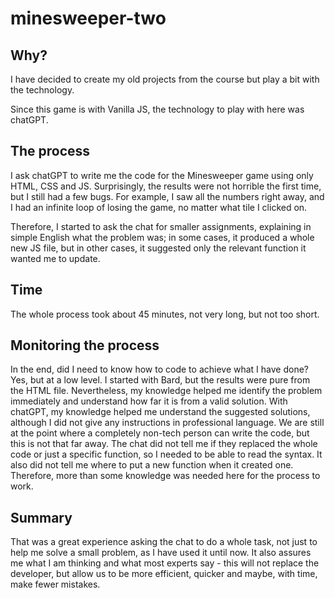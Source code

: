 # minesweeper-two

## Why?

I have decided to create my old projects from the course but play a bit with the technology.

Since this game is with Vanilla JS, the technology to play with here was chatGPT.

## The process

I ask chatGPT to write me the code for the Minesweeper game using only HTML, CSS and JS. Surprisingly, the results were not horrible the first time, but I still had a few bugs. For example, I saw all the numbers right away, and I had an infinite loop of losing the game, no matter what tile I clicked on. 

Therefore, I started to ask the chat for smaller assignments, explaining in simple English what the problem was; in some cases, it produced a whole new JS file, but in other cases, it suggested only the relevant function it wanted me to update.

## Time

The whole process took about 45 minutes, not very long, but not too short.

## Monitoring the process

In the end, did I need to know how to code to achieve what I have done? Yes, but at a low level.
I started with Bard, but the results were pure from the HTML file. Nevertheless, my knowledge helped me identify the problem immediately and understand how far it is from a valid solution.
With chatGPT, my knowledge helped me understand the suggested solutions, although I did not give any instructions in professional language.
We are still at the point where a completely non-tech person can write the code, but this is not that far away. The chat did not tell me if they replaced the whole code or just a specific function, so I needed to be able to read the syntax. It also did not tell me where to put a new function when it created one. Therefore, more than some knowledge was needed here for the process to work.

## Summary

That was a great experience asking the chat to do a whole task, not just to help me solve a small problem, as I have used it until now. It also assures me what I am thinking and what most experts say - this will not replace the developer, but allow us to be more efficient, quicker and maybe, with time, make fewer mistakes. 
